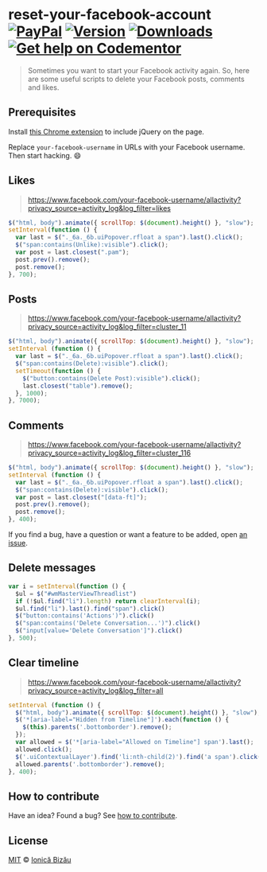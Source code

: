 # reset-your-facebook-account [![PayPal](https://img.shields.io/badge/%24-paypal-f39c12.svg)][paypal-donations] [![Version](https://img.shields.io/npm/v/reset-your-facebook-account.svg)](https://www.npmjs.com/package/reset-your-facebook-account) [![Downloads](https://img.shields.io/npm/dt/reset-your-facebook-account.svg)](https://www.npmjs.com/package/reset-your-facebook-account) [![Get help on Codementor](https://cdn.codementor.io/badges/get_help_github.svg)](https://www.codementor.io/johnnyb?utm_source=github&utm_medium=button&utm_term=johnnyb&utm_campaign=github)

> Sometimes you want to start your Facebook activity again. So, here are some useful scripts to delete your Facebook posts, comments and likes.

## Prerequisites

Install [this Chrome extension](https://chrome.google.com/webstore/detail/jquery-injector/indebdooekgjhkncmgbkeopjebofdoid?hl=en) to include jQuery on the page.

Replace `your-facebook-username` in URLs with your Facebook username. Then start hacking. :smile:

## Likes
> https://www.facebook.com/your-facebook-username/allactivity?privacy_source=activity_log&log_filter=likes

```js
$("html, body").animate({ scrollTop: $(document).height() }, "slow");
setInterval(function () {
  var last = $("._6a._6b.uiPopover.rfloat a span").last().click();
  $("span:contains(Unlike):visible").click();
  var post = last.closest(".pam");
  post.prev().remove();
  post.remove();
}, 700);
```
## Posts
> https://www.facebook.com/your-facebook-username/allactivity?privacy_source=activity_log&log_filter=cluster_11

```js
$("html, body").animate({ scrollTop: $(document).height() }, "slow");
setInterval (function () {
  var last = $("._6a._6b.uiPopover.rfloat a span").last().click();
  $("span:contains(Delete):visible").click();
  setTimeout(function () {
    $("button:contains(Delete Post):visible").click();
    last.closest("table").remove();
  }, 1000);
}, 7000);
```
## Comments
> https://www.facebook.com/your-facebook-username/allactivity?privacy_source=activity_log&log_filter=cluster_116

```js
$("html, body").animate({ scrollTop: $(document).height() }, "slow");
setInterval (function () {
  var last = $("._6a._6b.uiPopover.rfloat a span").last().click();
  $("span:contains(Delete):visible").click();
  var post = last.closest("[data-ft]");
  post.prev().remove();
  post.remove();
}, 400);
```

If you find a bug, have a question or want a feature to be added, open [an issue](https://github.com/IonicaBizau/reset-your-facebook-account/issues).

## Delete messages
```js
var i = setInterval(function () {
  $ul = $("#wmMasterViewThreadlist")
  if (!$ul.find("li").length) return clearInterval(i);
  $ul.find("li").last().find("span").click()
  $("button:contains('Actions')").click()
  $("span:contains('Delete Conversation...')").click()
  $("input[value='Delete Conversation']").click()
}, 500);
```

## Clear timeline
> https://www.facebook.com/your-facebook-username/allactivity?privacy_source=activity_log&log_filter=all

```js
setInterval (function () {
  $("html, body").animate({ scrollTop: $(document).height() }, "slow");
  $('*[aria-label="Hidden from Timeline"]').each(function () {
    $(this).parents('.bottomborder').remove();
  });
  var allowed = $('*[aria-label="Allowed on Timeline"] span').last();
  allowed.click();
  $('.uiContextualLayer').find('li:nth-child(2)').find('a span').click();
  allowed.parents('.bottomborder').remove();
}, 400);
```

## How to contribute
Have an idea? Found a bug? See [how to contribute][contributing].

## License

[MIT][license] © [Ionică Bizău][website]

[paypal-donations]: https://www.paypal.com/cgi-bin/webscr?cmd=_s-xclick&hosted_button_id=RVXDDLKKLQRJW
[donate-now]: http://i.imgur.com/6cMbHOC.png

[license]: http://showalicense.com/?fullname=Ionic%C4%83%20Biz%C4%83u%20%3Cbizauionica%40gmail.com%3E%20(http%3A%2F%2Fionicabizau.net)&year=2014#license-mit
[website]: http://ionicabizau.net
[contributing]: /CONTRIBUTING.md
[docs]: /DOCUMENTATION.md